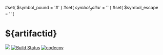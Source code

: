 #set( $symbol_pound = '#' )
#set( $symbol_dollar = '$' )
#set( $symbol_escape = '\' )

# ${artifactid}

![](https://reposs.herokuapp.com/?path=CocoaPods/Specs)
[![Build Status](https://travis-ci.org/repocloudsea/${artifactid}.svg?branch=master)](https://travis-ci.org/repocloudsea/${artifactid})
[![codecov](https://codecov.io/gh/repocloudsea/${artifactid}/branch/master/graph/badge.svg)](https://codecov.io/gh/repocloudsea/${artifactid})

